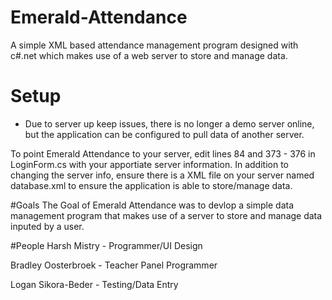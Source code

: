 # Emerald-Attendance
A simple XML based attendance management program designed with c#.net which makes use of a web server to store and manage data.

# Setup
- Due to server up keep issues, there is no longer a demo server online, but the application can be configured to pull data of another server. 

To point Emerald Attendance to your server, edit lines 84 and 373 - 376  in LoginForm.cs with your apportiate server information. In addition to changing the server info, ensure there is a XML file on your server named database.xml to ensure the application is able to store/manage data.


#Goals
The Goal of Emerald Attendance was to devlop a simple data management program that makes use of a server to store and manage data inputed by a user.

#People
Harsh Mistry - Programmer/UI Design 

Bradley Oosterbroek - Teacher Panel Programmer 

Logan Sikora-Beder - Testing/Data Entry 




